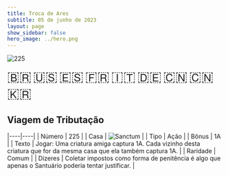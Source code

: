 ```yaml
---
title: Troca de Ares
subtitle: 05 de junho de 2023
layout: page
show_sidebar: false
hero_image: ../hero.png
---
```


![225](https://mastervault-storage-prod.s3.amazonaws.com/media/card_front/pt/600_225_d11f5ef2e4bc_pt.png)

<span title="Português" style="font-size: 32px;cursor: pointer;" onclick="javascript:document.querySelector('img[alt=\'225\']').src=document.querySelector('img[alt=\'225\']').src.replace(/card_front\/[^/]+/, 'card_front/pt').replace(/_[^/.0-9]+\.png/, '_pt.png')">🇧🇷</span>
<span title="English" style="font-size: 32px;cursor: pointer;" onclick="javascript:document.querySelector('img[alt=\'225\']').src=document.querySelector('img[alt=\'225\']').src.replace(/card_front\/[^/]+/, 'card_front/en').replace(/_[^/.0-9]+\.png/, '_en.png')">🇺🇸</span>
<span title="Español" style="font-size: 32px;cursor: pointer;" onclick="javascript:document.querySelector('img[alt=\'225\']').src=document.querySelector('img[alt=\'225\']').src.replace(/card_front\/[^/]+/, 'card_front/es').replace(/_[^/.0-9]+\.png/, '_es.png')">🇪🇸</span>
<span title="Français" style="font-size: 32px;cursor: pointer;" onclick="javascript:document.querySelector('img[alt=\'225\']').src=document.querySelector('img[alt=\'225\']').src.replace(/card_front\/[^/]+/, 'card_front/fr').replace(/_[^/.0-9]+\.png/, '_fr.png')">🇫🇷</span>
<span title="Italiano" style="font-size: 32px;cursor: pointer;" onclick="javascript:document.querySelector('img[alt=\'225\']').src=document.querySelector('img[alt=\'225\']').src.replace(/card_front\/[^/]+/, 'card_front/it').replace(/_[^/.0-9]+\.png/, '_it.png')">🇮🇹</span>
<span title="Deutsche" style="font-size: 32px;cursor: pointer;" onclick="javascript:document.querySelector('img[alt=\'225\']').src=document.querySelector('img[alt=\'225\']').src.replace(/card_front\/[^/]+/, 'card_front/de').replace(/_[^/.0-9]+\.png/, '_de.png')">🇩🇪</span>
<span title="简体中文" style="font-size: 32px;cursor: pointer;" onclick="javascript:document.querySelector('img[alt=\'225\']').src=document.querySelector('img[alt=\'225\']').src.replace(/card_front\/[^/]+/, 'card_front/zh-hans').replace(/_[^/.0-9]+\.png/, '_zh-hans.png')">🇨🇳</span>
<span title="繁體中文" style="font-size: 32px;cursor: pointer;" onclick="javascript:document.querySelector('img[alt=\'225\']').src=document.querySelector('img[alt=\'225\']').src.replace(/card_front\/[^/]+/, 'card_front/zh-hant').replace(/_[^/.0-9]+\.png/, '_zh-hant.png')">🇨🇳</span>
<span title="한국어" style="font-size: 32px;cursor: pointer;" onclick="javascript:document.querySelector('img[alt=\'225\']').src=document.querySelector('img[alt=\'225\']').src.replace(/card_front\/[^/]+/, 'card_front/ko').replace(/_[^/.0-9]+\.png/, '_ko.png')">🇰🇷</span>

## Viagem de Tributação

|----|----|
| Número | 225 |
| Casa | ![Sanctum](https://archonarcana.com/images/thumb/c/c7/Sanctum.png/22px-Sanctum.png "Santuário") |
| Tipo | Ação |
| Bônus | 1A |
| Texto | Jogar: Uma criatura amiga captura 1A. Cada vizinho desta criatura que for da mesma casa que ela também captura 1A. |
| Raridade | Comum |
| Dizeres | Coletar impostos como forma de penitência é algo que apenas o Santuário poderia tentar justificar. |
